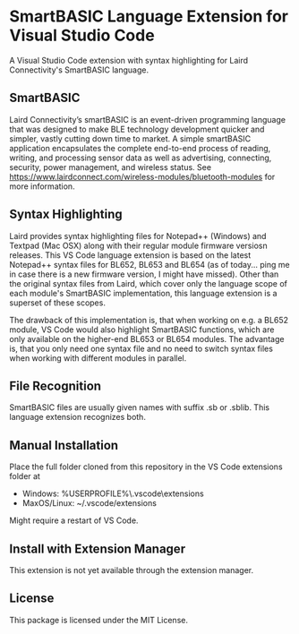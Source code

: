 # SmartBASIC Language Extension for Visual Studio Code

A Visual Studio Code extension with syntax highlighting for Laird Connectivity's SmartBASIC language.

## SmartBASIC

Laird Connectivity’s smartBASIC is an event-driven programming language that was designed to make BLE technology development quicker and simpler, vastly cutting down time to market. A simple smartBASIC application encapsulates the complete end-to-end process of reading, writing, and processing sensor data as well as advertising, connecting, security, power management, and wireless status. See https://www.lairdconnect.com/wireless-modules/bluetooth-modules for more information.

## Syntax Highlighting

Laird provides syntax highlighting files for Notepad++ (Windows) and Textpad (Mac OSX) along with their regular module firmware versiosn releases. This VS Code language extension is based on the latest Notepad++ syntax files for BL652, BL653 and BL654 (as of today... ping me in case there is a new firmware version, I might have missed). Other than the original syntax files from Laird, which cover only the language scope of each module's SmartBASIC implementation, this language extension is a superset of these scopes.

The drawback of this implementation is, that when working on e.g. a BL652 module, VS Code would also highlight SmartBASIC functions, which are only available on the higher-end BL653 or BL654 modules. The advantage is, that you only need one syntax file and no need to switch syntax files when working with different modules in parallel.

## File Recognition

SmartBASIC files are usually given names with suffix .sb or .sblib. This language extension recognizes both.

## Manual Installation

Place the full folder cloned from this repository in the VS Code extensions folder at

* Windows: %USERPROFILE%\\.vscode\\extensions
* MaxOS/Linux: ~/.vscode/extensions

Might require a restart of VS Code.

## Install with Extension Manager

This extension is not yet available through the extension manager.

## License

This package is licensed under the MIT License.
